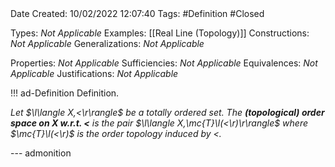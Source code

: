 <br />
<br />

Date Created: 10/02/2022 12:07:40
Tags: #Definition #Closed 

Types: _Not Applicable_
Examples: [[Real Line (Topology)]]
Constructions: _Not Applicable_
Generalizations: _Not Applicable_

Properties: _Not Applicable_
Sufficiencies: _Not Applicable_
Equivalences: _Not Applicable_
Justifications: _Not Applicable_

!!! ad-Definition Definition.

_Let $\l\langle X,<\r\rangle$ be a totally ordered set. The **(topological) order space on $X$ w.r.t. $<$** is the pair $\l\langle X,\mc{T}\l(<\r)\r\rangle$ where $\mc{T}\l(<\r)$ is the order topology induced by $<$._

--- admonition
